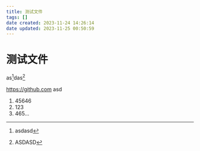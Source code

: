 ```yaml
---
title: 测试文件
tags: []
date created: 2023-11-24 14:26:14
date updated: 2023-11-25 00:50:59
---
```


# 测试文件

as[^1]das[^2]

https://github.com asd

1. 45646
2. 123
3. 465...

[^1]: asdasd
[^2]: ASDASD
